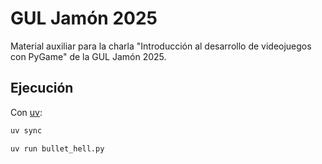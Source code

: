 # GUL Jamón 2025
Material auxiliar para la charla "Introducción al desarrollo de videojuegos con PyGame" de la GUL Jamón 2025.


## Ejecución
Con [uv](https://docs.astral.sh/uv/):
```sh
uv sync
```
```sh
uv run bullet_hell.py
```